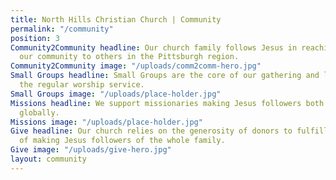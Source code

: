 ```yaml
---
title: North Hills Christian Church | Community
permalink: "/community"
position: 3
Community2Community headline: Our church family follows Jesus in reaching out from
  our community to others in the Pittsburgh region.
Community2Community image: "/uploads/comm2comm-hero.jpg"
Small Groups headline: Small Groups are the core of our gathering and learning outside
  the regular worship service.
Small Groups image: "/uploads/place-holder.jpg"
Missions headline: We support missionaries making Jesus followers both locally and
  globally.
Missions image: "/uploads/place-holder.jpg"
Give headline: Our church relies on the generosity of donors to fulfill the mission
  of making Jesus followers of the whole family.
Give image: "/uploads/give-hero.jpg"
layout: community
---
```


